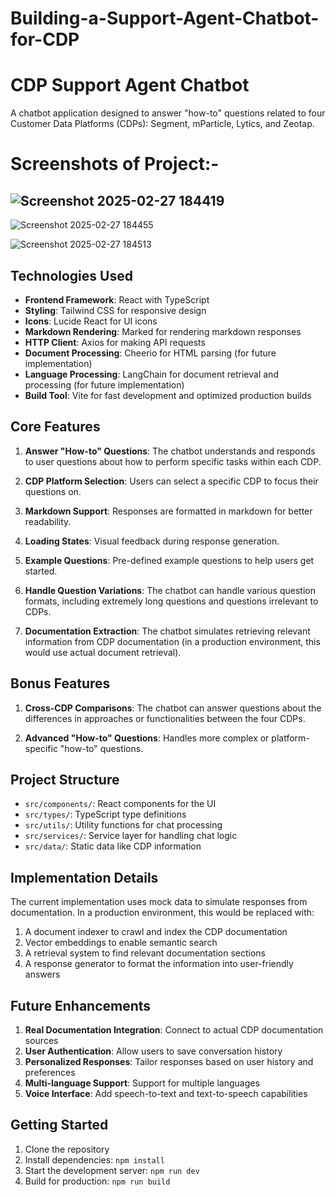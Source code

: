 # Building-a-Support-Agent-Chatbot-for-CDP
# CDP Support Agent Chatbot

A chatbot application designed to answer "how-to" questions related to four Customer Data Platforms (CDPs): Segment, mParticle, Lytics, and Zeotap.

# Screenshots of Project:-
![Screenshot 2025-02-27 184419](https://github.com/user-attachments/assets/ff1c32f3-51e8-4805-adf2-36556cbc7fb9)
-------------------------------------------------------------------------------------------------------------------------------------------------------------------
![Screenshot 2025-02-27 184455](https://github.com/user-attachments/assets/238dacb2-2e6f-4f19-9980-b11da388e3fb)

![Screenshot 2025-02-27 184513](https://github.com/user-attachments/assets/9a6328d4-adc6-414c-bd86-38eee89ebaef)

## Technologies Used

- **Frontend Framework**: React with TypeScript
- **Styling**: Tailwind CSS for responsive design
- **Icons**: Lucide React for UI icons
- **Markdown Rendering**: Marked for rendering markdown responses
- **HTTP Client**: Axios for making API requests
- **Document Processing**: Cheerio for HTML parsing (for future implementation)
- **Language Processing**: LangChain for document retrieval and processing (for future implementation)
- **Build Tool**: Vite for fast development and optimized production builds

## Core Features

1. **Answer "How-to" Questions**: The chatbot understands and responds to user questions about how to perform specific tasks within each CDP.

2. **CDP Platform Selection**: Users can select a specific CDP to focus their questions on.

3. **Markdown Support**: Responses are formatted in markdown for better readability.

4. **Loading States**: Visual feedback during response generation.

5. **Example Questions**: Pre-defined example questions to help users get started.

6. **Handle Question Variations**: The chatbot can handle various question formats, including extremely long questions and questions irrelevant to CDPs.

7. **Documentation Extraction**: The chatbot simulates retrieving relevant information from CDP documentation (in a production environment, this would use actual document retrieval).

## Bonus Features

1. **Cross-CDP Comparisons**: The chatbot can answer questions about the differences in approaches or functionalities between the four CDPs.

2. **Advanced "How-to" Questions**: Handles more complex or platform-specific "how-to" questions.

## Project Structure

- `src/components/`: React components for the UI
- `src/types/`: TypeScript type definitions
- `src/utils/`: Utility functions for chat processing
- `src/services/`: Service layer for handling chat logic
- `src/data/`: Static data like CDP information

## Implementation Details

The current implementation uses mock data to simulate responses from documentation. In a production environment, this would be replaced with:

1. A document indexer to crawl and index the CDP documentation
2. Vector embeddings to enable semantic search
3. A retrieval system to find relevant documentation sections
4. A response generator to format the information into user-friendly answers

## Future Enhancements

1. **Real Documentation Integration**: Connect to actual CDP documentation sources
2. **User Authentication**: Allow users to save conversation history
3. **Personalized Responses**: Tailor responses based on user history and preferences
4. **Multi-language Support**: Support for multiple languages
5. **Voice Interface**: Add speech-to-text and text-to-speech capabilities

## Getting Started

1. Clone the repository
2. Install dependencies: `npm install`
3. Start the development server: `npm run dev`
4. Build for production: `npm run build`
